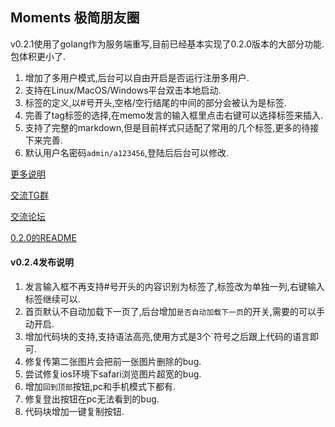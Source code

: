 ## Moments 极简朋友圈

v0.2.1使用了golang作为服务端重写,目前已经基本实现了0.2.0版本的大部分功能.包体积更小了.

1. 增加了多用户模式,后台可以自由开启是否运行注册多用户.
2. 支持在Linux/MacOS/Windows平台双击本地启动.
3. 标签的定义,以#号开头,空格/空行结尾的中间的部分会被认为是标签.
4. 完善了tag标签的选择,在memo发言的输入框里点击右键可以选择标签来插入.
5. 支持了完整的markdown,但是目前样式只适配了常用的几个标签,更多的待接下来完善.
6. 默认用户名密码`admin/a123456`,登陆后后台可以修改.

[更多说明](https://discussion.mblog.club/post/pto2hqoFzDKzZMpvoPZKYuP)

[交流TG群](https://t.me/simple_moments)

[交流论坛](https://discussion.mblog.club/)

[0.2.0的README](https://github.com/kingwrcy/moments/blob/master/README.md)

#### v0.2.4发布说明

1. 发言输入框不再支持#号开头的内容识别为标签了,标签改为单独一列,右键输入标签继续可以.
2. 首页默认不自动加载下一页了,后台增加`是否自动加载下一页`的开关,需要的可以手动开启.
3. 增加代码块的支持,支持语法高亮,使用方式是3个`符号之后跟上代码的语言即可.
4. 修复传第二张图片会把前一张图片删除的bug.
5. 尝试修复ios环境下safari浏览图片超宽的bug.
6. 增加`回到顶部`按钮,pc和手机模式下都有.
7. 修复登出按钮在pc无法看到的bug.
8. 代码块增加一键复制按钮.